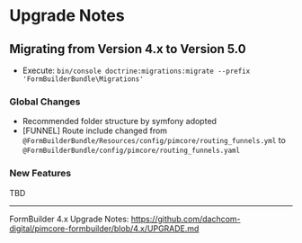 # Upgrade Notes
 
## Migrating from Version 4.x to Version 5.0
- Execute: `bin/console doctrine:migrations:migrate --prefix 'FormBuilderBundle\Migrations'`

### Global Changes
- Recommended folder structure by symfony adopted
- [FUNNEL] Route include changed from `@FormBuilderBundle/Resources/config/pimcore/routing_funnels.yml` to `@FormBuilderBundle/config/pimcore/routing_funnels.yaml`

### New Features
TBD

***

FormBuilder 4.x Upgrade Notes: https://github.com/dachcom-digital/pimcore-formbuilder/blob/4.x/UPGRADE.md
